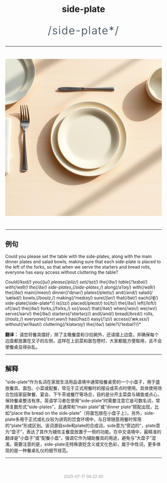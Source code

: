 <div align="center">

# side-plate

<div style="margin: 30px 0;">
<h1 style="font-size: 2.5em; font-weight: 300; letter-spacing: 2px; margin: 0; color: #2c3e50;">
/side-plate*/
</h1>
</div>

</div>

---

<div align="center" style="margin: 40px 0;">

![side-plate](images/side-plate.png)

</div>

---

## 例句

Could you please set the table with the side-plates, along with the main dinner plates and salad bowls, making sure that each side-plate is placed to the left of the forks, so that when we serve the starters and bread rolls, everyone has easy access without cluttering the table?

*Could(/kʊd/) you(/ju/) please(/pliz/) set(/sɛt/) the(/ðə/) table(/ˈteɪbəl/) with(/wɪθ/) the(/ðə/) side-plates,(/side-plates*,/) along(/əˈlɔŋ/) with(/wɪθ/) the(/ðə/) main(/meɪn/) dinner(/ˈdɪnər/) plates(/pleɪts/) and(/ənd/) salad(/ˈsæləd/) bowls,(/boʊlz,/) making(/ˈmeɪkɪŋ/) sure(/ʃʊr/) that(/ðət/) each(/iʧ/) side-plate(/side-plate*/) is(/ɪz/) placed(/pleɪst/) to(/tɪ/) the(/ðə/) left(/lɛft/) of(/əv/) the(/ðə/) forks,(/fɔrks,/) so(/soʊ/) that(/ðət/) when(/wɪn/) we(/wi/) serve(/sərv/) the(/ðə/) starters(/ˈstɑrtərz/) and(/ənd/) bread(/brɛd/) rolls,(/roʊlz,/) everyone(/ˈɛvriˌwən/) has(/həz/) easy(/ˈizi/) access(/ˈækˌsɛs/) without(/wɪˈθaʊt/) cluttering(/ˈklətərɪŋ/) the(/ðə/) table?(/ˈteɪbəl?/)*

**翻译：** 请您将餐具摆好，除了主晚餐盘和沙拉碗外，还请摆上边盘，并确保每个边盘都放置在叉子的左侧，这样在上前菜和面包卷时，大家都能方便取用，且不会使餐桌显得杂乱。

---

## 解释

“side-plate”作为名词在家居生活用品语境中通常指餐桌旁的一个小盘子，用于盛放餐具、面包、小菜或配餐，常见于正式用餐时的摆设或茶点时使用。具体使用场合包括家庭聚餐、宴会、下午茶或餐厅等场合，目的是分开主菜盘与辅食或点心，保持餐桌整洁有序。英语学习者在使用“side-plate”时需要注意它是可数名词，常用复数形式“side-plates”，且通常和“main plate”或“dinner plate”搭配出现，比如“place the bread on the side-plate”（将面包放在小盘子上）。另外，side-plate多用于正式或礼仪较为讲究的饮食环境中，与日常随意用餐时常用的“plate”形成区别。该词源自side和plate的合成词，side意为“旁边的”，plate意为“盘子”，表达了其作为辅佐主餐盘放置于一侧的功能。在中文语境中，最精准的翻译是“小盘子”或“配餐小盘”，强调它作为辅助餐具的用途，避免与“大盘子”混淆。需要注意的是，side-plate无特殊褒贬含义或文化色彩，属于中性词，更多体现的是一种餐桌礼仪的细节规范。


---

<div align="center" style="margin-top: 50px;">
<small style="color: #999; font-size: 0.9em;">2025-07-17 06:22:40</small>
</div>
